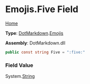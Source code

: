 # Emojis\.Five Field

[Home](../../../README.md)

**Type**: [DotMarkdown](../../README.md)\.[Emojis](../README.md)

**Assembly**: DotMarkdown\.dll

```csharp
public const string Five = ":five:"
```

### Field Value

System\.[String](https://docs.microsoft.com/en-us/dotnet/api/system.string)